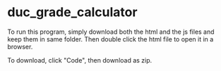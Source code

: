 # duc_grade_calculator

To run this program, simply download both the html and the js files and keep them in same folder. Then double click the html file to open it in a browser.

To download, click "Code", then download as zip.

